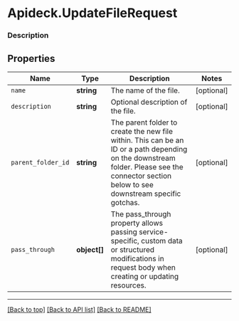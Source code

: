 # Apideck.UpdateFileRequest

### Description

## Properties
Name | Type | Description | Notes
------------ | ------------- | ------------- | -------------
`name` | **string** | The name of the file. | [optional] 
`description` | **string** | Optional description of the file. | [optional] 
`parent_folder_id` | **string** | The parent folder to create the new file within. This can be an ID or a path depending on the downstream folder. Please see the connector section below to see downstream specific gotchas. | [optional] 
`pass_through` | **object[]** | The pass_through property allows passing service-specific, custom data or structured modifications in request body when creating or updating resources. | [optional] 





---

[[Back to top]](#) [[Back to API list]](../../../../README.md#documentation-for-api-endpoints) [[Back to README]](../../../../README.md)


